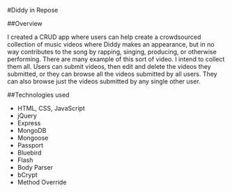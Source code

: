 #Diddy in Repose

##Overview

I created a CRUD app where users can help create a crowdsourced collection of
music videos where Diddy makes an appearance, but in no way contributes to the
song by rapping, singing, producing, or otherwise performing. There are many
example of this sort of video. I intend to collect them all. Users can submit
videos, then edit and delete the videos they submitted, or they can browse all
the videos submitted by all users. They can also browse just the videos submitted
by any single other user.

##Technologies used

* HTML, CSS, JavaScript
* jQuery
* Express
* MongoDB
* Mongoose
* Passport
* Bluebird
* Flash
* Body Parser
* bCrypt
* Method Override

## 